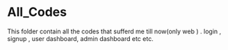 # All_Codes

This folder contain all the codes that sufferd me till now(only web ) . login , signup , user dashboard, admin dashboard etc etc.
